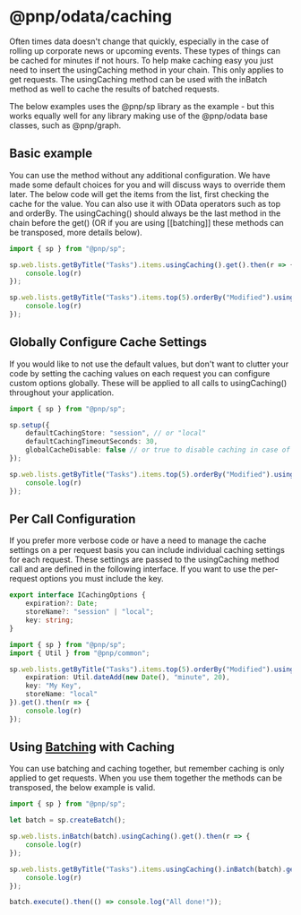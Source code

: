 # @pnp/odata/caching

Often times data doesn't change that quickly, especially in the case of rolling up corporate news or upcoming events. These types of things can be cached for minutes if not hours. To help make caching easy you just need to insert the usingCaching method in your chain. This only applies to get requests. The usingCaching method can be used with the inBatch method as well to cache the results of batched requests.

The below examples uses the @pnp/sp library as the example - but this works equally well for any library making use of the @pnp/odata base classes, such as @pnp/graph.

## Basic example

You can use the method without any additional configuration. We have made some default choices for you and will discuss ways to override them later. The below code will get the items from the list, first checking the cache for the value. You can also use it with OData operators such as top and orderBy. The usingCaching() should always be the last method in the chain before the get() (OR if you are using [[batching]] these methods can be transposed, more details below).

```TypeScript
import { sp } from "@pnp/sp";

sp.web.lists.getByTitle("Tasks").items.usingCaching().get().then(r => {
    console.log(r)
});

sp.web.lists.getByTitle("Tasks").items.top(5).orderBy("Modified").usingCaching().get().then(r => {
    console.log(r)
});
```

## Globally Configure Cache Settings

If you would like to not use the default values, but don't want to clutter your code by setting the caching values on each request you can configure custom options globally. These will be applied to all calls to usingCaching() throughout your application.

```TypeScript
import { sp } from "@pnp/sp";

sp.setup({
    defaultCachingStore: "session", // or "local"
    defaultCachingTimeoutSeconds: 30,
    globalCacheDisable: false // or true to disable caching in case of debugging/testing
});

sp.web.lists.getByTitle("Tasks").items.top(5).orderBy("Modified").usingCaching().get().then(r => {
    console.log(r)
});
```

## Per Call Configuration

If you prefer more verbose code or have a need to manage the cache settings on a per request basis you can include individual caching settings for each request. These settings are passed to the usingCaching method call and are defined in the following interface. If you want to use the per-request options you must include the key.

```TypeScript
export interface ICachingOptions {
    expiration?: Date;
    storeName?: "session" | "local";
    key: string;
}
```

```TypeScript
import { sp } from "@pnp/sp";
import { Util } from "@pnp/common";

sp.web.lists.getByTitle("Tasks").items.top(5).orderBy("Modified").usingCaching({
    expiration: Util.dateAdd(new Date(), "minute", 20),
    key: "My Key",
    storeName: "local"
}).get().then(r => {
    console.log(r)
});
```

## Using [Batching](odata-batch.md) with Caching

You can use batching and caching together, but remember caching is only applied to get requests. When you use them together the methods can be transposed, the below example is valid.

```TypeScript
import { sp } from "@pnp/sp";

let batch = sp.createBatch();

sp.web.lists.inBatch(batch).usingCaching().get().then(r => {
    console.log(r)
});

sp.web.lists.getByTitle("Tasks").items.usingCaching().inBatch(batch).get().then(r => {
    console.log(r)
});

batch.execute().then(() => console.log("All done!"));
```
